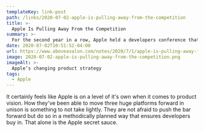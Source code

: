 ```yaml
---
templateKey: link-post
path: /links/2020-07-02-apple-is-pulling-away-from-the-competition
title: >-
  Apple Is Pulling Away From the Competition
summary: >-
  For the second year in a row, Apple held a developers conference that should frighten its competitors. Relying on a nearly maniacal obsession with the user experience, Apple is removing oxygen from every market that it plays in.
date: 2020-07-02T10:51:52-04:00
url: https://www.aboveavalon.com/notes/2020/7/1/apple-is-pulling-away-from-the-competition
image: 2020-07-02-apple-is-pulling-away-from-the-competition.png
imageAlt: >-
  Apple’s changing product strategy
tags:
  - Apple
---
```


It certainly feels like Apple is on a level of it's own when it comes to product vision. How they've been able to move three huge platforms forward in unison is something to not take lightly. They are not afraid to push the bar forward but do so in a methodically planned way that ensures developers buy in. That alone is the Apple secret sauce.
